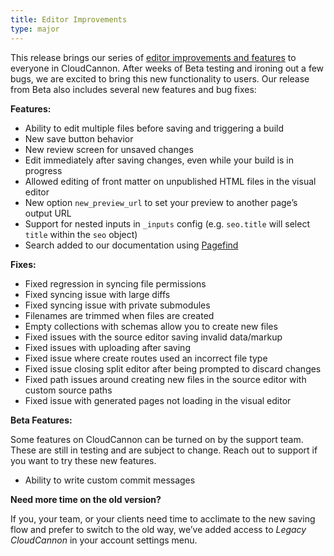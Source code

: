 ```yaml
---
title: Editor Improvements
type: major
---
```

This release brings our series of [editor improvements and features](/blog/saving-time-our-new-editor-improvements/) to everyone in CloudCannon. After weeks of Beta testing and ironing out a few bugs, we are excited to bring this new functionality to users. Our release from Beta also includes several new features and bug fixes:

**Features:**

* Ability to edit multiple files before saving  and triggering a build
* New save button behavior
* New review screen for unsaved changes
* Edit immediately after saving changes, even while your build is in progress
* Allowed editing of front matter on unpublished HTML files in the visual editor
* New option `new_preview_url` to set your preview to another page’s output URL
* Support for nested inputs in `_inputs` config (e.g. `seo.title` will select `title` within the `seo` object)
* Search added to our documentation using [Pagefind](https://pagefind.app/)

**Fixes:**

* Fixed regression in syncing file permissions
* Fixed syncing issue with large diffs
* Fixed syncing issue with private submodules
* Filenames are trimmed when files are created
* Empty collections with schemas allow you to create new files
* Fixed issues with the source editor saving invalid data/markup
* Fixed issues with uploading after saving
* Fixed issue where create routes used an incorrect file type
* Fixed issue closing split editor after being prompted to discard changes
* Fixed path issues around creating new files in the source editor with custom source paths
* Fixed issue with generated pages not loading in the visual editor

**Beta Features:**

Some features on CloudCannon can be turned on by the support team. These are still in testing and are subject to change. Reach out to support if you want to try these new features.

* Ability to write custom commit messages

**Need more time on the old version?**

If you, your team, or your clients need time to acclimate to the new saving flow and prefer to switch to the old way, we’ve added access to *Legacy CloudCannon* in your account settings menu.
